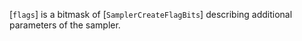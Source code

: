 [`flags`] is a bitmask of [`SamplerCreateFlagBits`] describing
additional parameters of the sampler.